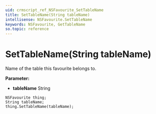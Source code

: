 ```yaml
---
uid: crmscript_ref_NSFavourite_SetTableName
title: SetTableName(String tableName)
intellisense: NSFavourite.SetTableName
keywords: NSFavourite, GetTableName
so.topic: reference
---
```


# SetTableName(String tableName)

Name of the table this favourite belongs to.

**Parameter:** 
 - **tableName** String

```crmscript
NSFavourite thing;
String tableName;
thing.SetTableName(tableName);
```


